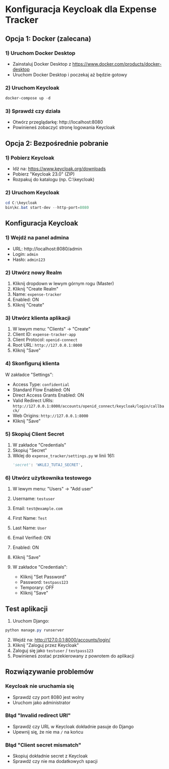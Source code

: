 # Konfiguracja Keycloak dla Expense Tracker

## Opcja 1: Docker (zalecana)

### 1) Uruchom Docker Desktop
- Zainstaluj Docker Desktop z https://www.docker.com/products/docker-desktop
- Uruchom Docker Desktop i poczekaj aż będzie gotowy

### 2) Uruchom Keycloak
```powershell
docker-compose up -d
```

### 3) Sprawdź czy działa
- Otwórz przeglądarkę: http://localhost:8080
- Powinieneś zobaczyć stronę logowania Keycloak

## Opcja 2: Bezpośrednie pobranie

### 1) Pobierz Keycloak
- Idź na: https://www.keycloak.org/downloads
- Pobierz "Keycloak 23.0" (ZIP)
- Rozpakuj do katalogu (np. C:\keycloak)

### 2) Uruchom Keycloak
```powershell
cd C:\keycloak
bin\kc.bat start-dev --http-port=8080
```

## Konfiguracja Keycloak

### 1) Wejdź na panel admina
- URL: http://localhost:8080/admin
- Login: `admin`
- Hasło: `admin123`

### 2) Utwórz nowy Realm
1. Kliknij dropdown w lewym górnym rogu (Master)
2. Kliknij "Create Realm"
3. Name: `expense-tracker`
4. Enabled: ON
5. Kliknij "Create"

### 3) Utwórz klienta aplikacji
1. W lewym menu: "Clients" → "Create"
2. Client ID: `expense-tracker-app`
3. Client Protocol: `openid-connect`
4. Root URL: `http://127.0.0.1:8000`
5. Kliknij "Save"

### 4) Skonfiguruj klienta
W zakładce "Settings":
- Access Type: `confidential`
- Standard Flow Enabled: ON
- Direct Access Grants Enabled: ON
- Valid Redirect URIs: `http://127.0.0.1:8000/accounts/openid_connect/keycloak/login/callback/`
- Web Origins: `http://127.0.0.1:8000`
- Kliknij "Save"

### 5) Skopiuj Client Secret
1. W zakładce "Credentials"
2. Skopiuj "Secret"
3. Wklej do `expense_tracker/settings.py` w linii 161:
   ```python
   'secret': 'WKLEJ_TUTAJ_SECRET',
   ```

### 6) Utwórz użytkownika testowego
1. W lewym menu: "Users" → "Add user"
2. Username: `testuser`
3. Email: `test@example.com`
4. First Name: `Test`
5. Last Name: `User`
6. Email Verified: ON
7. Enabled: ON
8. Kliknij "Save"

9. W zakładce "Credentials":
   - Kliknij "Set Password"
   - Password: `testpass123`
   - Temporary: OFF
   - Kliknij "Save"

## Test aplikacji

1. Uruchom Django:
```powershell
python manage.py runserver
```

2. Wejdź na: http://127.0.0.1:8000/accounts/login/
3. Kliknij "Zaloguj przez Keycloak"
4. Zaloguj się jako `testuser` / `testpass123`
5. Powinieneś zostać przekierowany z powrotem do aplikacji

## Rozwiązywanie problemów

### Keycloak nie uruchamia się
- Sprawdź czy port 8080 jest wolny
- Uruchom jako administrator

### Błąd "Invalid redirect URI"
- Sprawdź czy URL w Keycloak dokładnie pasuje do Django
- Upewnij się, że nie ma `/` na końcu

### Błąd "Client secret mismatch"
- Skopiuj dokładnie secret z Keycloak
- Sprawdź czy nie ma dodatkowych spacji

